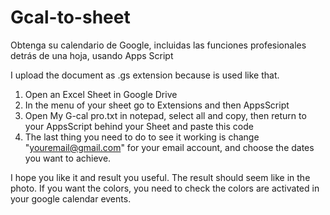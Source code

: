 # Gcal-to-sheet
Obtenga su calendario de Google, incluidas las funciones profesionales detrás de una hoja, usando Apps Script

I upload the document as .gs extension because is used like that.
1. Open an Excel Sheet in Google Drive
2. In the menu of your sheet go to Extensions and then AppsScript
3. Open My G-cal pro.txt in notepad, select all and copy, then return to your AppsScript behind your Sheet and paste this code 
4. The last thing you need to do to see it working is change "youremail@gmail.com" for your email account, and choose the dates you want to achieve.

I hope you like it and result you useful. The result should seem like in the photo. If you want the colors, you need to check the colors are activated in your google calendar events.
